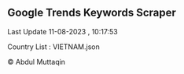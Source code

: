 

## Google Trends Keywords Scraper 
 
Last Update 11-08-2023 , 10:17:53

Country List :
VIETNAM.json



© Abdul Muttaqin 
